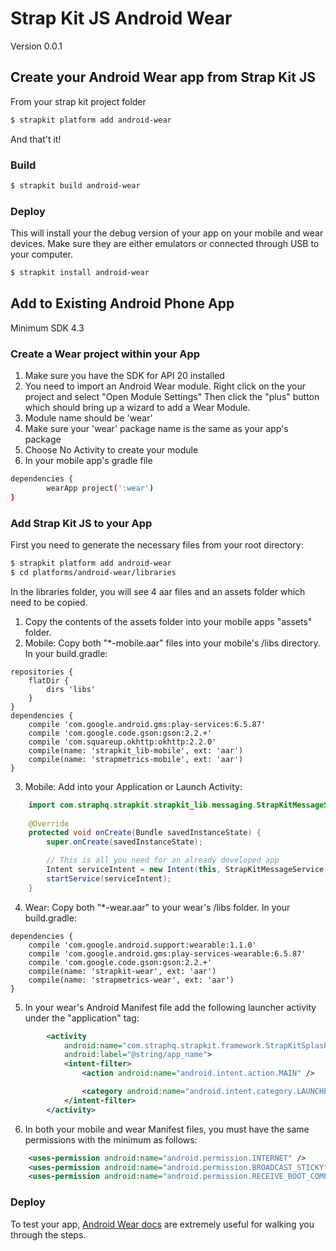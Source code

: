 # Strap Kit JS Android Wear
 
Version 0.0.1

## Create your Android Wear app from Strap Kit JS

From your strap kit project folder
```sh
$ strapkit platform add android-wear
```
And that't it!
### Build
```sh
$ strapkit build android-wear
```
### Deploy
This will install your the debug version of your app on your mobile and wear devices. Make sure they are either emulators or connected through USB to your computer.
```sh
$ strapkit install android-wear
```

## Add to Existing Android Phone App
Minimum SDK 4.3
### Create a Wear project within your App
1. Make sure you have the SDK for API 20 installed
2. You need to import an Android Wear module. Right click on the your project and select "Open Module Settings" Then click the "plus" button which should bring up a wizard to add a Wear Module.
3. Module name should be 'wear'
4. Make sure your 'wear' package name is the same as your app's package
5. Choose No Activity to create your module
6. In your mobile app's gradle file  
```sh
dependencies {
        wearApp project(':wear')
}
```

### Add Strap Kit JS to your App


First you need to generate the necessary files from your root directory: 
```sh
$ strapkit platform add android-wear
$ cd platforms/android-wear/libraries
```
In the libraries folder, you will see 4 aar files and an assets folder which need to be copied.
1. Copy the contents of the assets folder into your mobile apps "assets" folder.
2. Mobile: Copy both "*-mobile.aar" files into your mobile's /libs directory. In your build.gradle: 
```
repositories {
    flatDir {
        dirs 'libs'
    }
}
dependencies {
    compile 'com.google.android.gms:play-services:6.5.87'
    compile 'com.google.code.gson:gson:2.2.+'
    compile 'com.squareup.okhttp:okhttp:2.2.0'
    compile(name: 'strapkit_lib-mobile', ext: 'aar')
    compile(name: 'strapmetrics-mobile', ext: 'aar')
}
```
3. Mobile: Add into your Application or Launch Activity:
```java
    import com.straphq.strapkit.strapkit_lib.messaging.StrapKitMessageService;
    
    @Override
    protected void onCreate(Bundle savedInstanceState) {
        super.onCreate(savedInstanceState);

        // This is all you need for an already developed app
        Intent serviceIntent = new Intent(this, StrapKitMessageService.class);
        startService(serviceIntent);
    }
```
4. Wear: Copy both "*-wear.aar" to your wear's /libs folder. In your build.gradle:
```
dependencies {
    compile 'com.google.android.support:wearable:1.1.0'
    compile 'com.google.android.gms:play-services-wearable:6.5.87'
    compile 'com.google.code.gson:gson:2.2.+'
    compile(name: 'strapkit-wear', ext: 'aar')
    compile(name: 'strapmetrics-wear', ext: 'aar')
}
```
5. In your wear's Android Manifest file add the following launcher activity under the "application" tag: 
```xml
        <activity
            android:name="com.straphq.strapkit.framework.StrapKitSplashActivity"
            android:label="@string/app_name">
            <intent-filter>
                <action android:name="android.intent.action.MAIN" />

                <category android:name="android.intent.category.LAUNCHER" />
            </intent-filter>
        </activity>
```
6. In both your mobile and wear Manifest files, you must have the same permissions with the minimum as follows: 
```xml
    <uses-permission android:name="android.permission.INTERNET" />
    <uses-permission android:name="android.permission.BROADCAST_STICKY"/>
    <uses-permission android:name="android.permission.RECEIVE_BOOT_COMPLETED" />
```
### Deploy
To test your app, [Android Wear docs](https://developer.android.com/training/wearables/apps/creating.html) are extremely useful for walking you through the steps.
